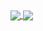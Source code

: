 <a href="https://github.com/Flip265/github-readme-stats">
  <img align="center" src="https://github-readme-stats.vercel.app/api?username=Flip265&show_icons=true&count_private=true&theme=tokyonight" />
</a>
<a href="https://github.com/Flip265/top-langs">
  <img align="center" src="https://github-readme-stats.vercel.app/api/top-langs/?username=Flip265&hide=css&layout=compact&theme=tokyonight" />
</a>
